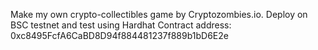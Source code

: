 Make my own crypto-collectibles game by Cryptozombies.io. 
Deploy on BSC testnet and test using Hardhat
Contract address: 0xc8495FcfA6CaBD8D94f884481237f889b1bD6E2e
